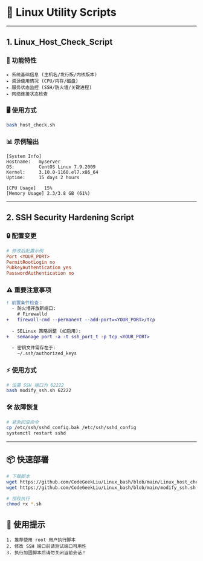 # 🔧 Linux Utility Scripts

---

## 1. Linux_Host_Check_Script

### 🚀 功能特性
```text
▸ 系统基础信息 (主机名/发行版/内核版本)
▸ 资源使用情况 (CPU/内存/磁盘)
▸ 服务状态监控 (SSH/防火墙/关键进程)
▸ 网络连接状态检查
```

### 🖥️ 使用方式
```bash
bash host_check.sh
```

### 📊 示例输出
```plaintext
[System Info]
Hostname:   myserver
OS:         CentOS Linux 7.9.2009
Kernel:     3.10.0-1160.el7.x86_64
Uptime:     15 days 2 hours

[CPU Usage]   15%
[Memory Usage] 2.3/3.8 GB (61%)
```

---

## 2. SSH Security Hardening Script

### 🔒 配置变更
```ini
# 修改后配置示例
Port <YOUR_PORT>
PermitRootLogin no
PubkeyAuthentication yes
PasswordAuthentication no
```

### ⚠️ 重要注意事项
```diff
! 前置条件检查：
  - 防火墙开放新端口:
    # Firewalld
+   firewall-cmd --permanent --add-port=<YOUR_PORT>/tcp
    
  - SELinux 策略调整 (如启用):
+   semanage port -a -t ssh_port_t -p tcp <YOUR_PORT>
    
  - 密钥文件需存在于:
    ~/.ssh/authorized_keys
```

### ⚡ 使用方式
```bash
# 设置 SSH 端口为 62222
bash modify_ssh.sh 62222
```

### 🛠️ 故障恢复
```bash
# 紧急回滚命令
cp /etc/ssh/sshd_config.bak /etc/ssh/sshd_config
systemctl restart sshd
```

---

## 📦 快速部署
```bash
# 下载脚本
wget https://github.com/CodeGeekLiu/Linux_bash/blob/main/Linux_host_check_script
wget https://github.com/CodeGeekLiu/Linux_bash/blob/main/modify_ssh.sh

# 授权执行
chmod +x *.sh
```

## 📌 使用提示
```text
1. 推荐使用 root 用户执行脚本
2. 修改 SSH 端口前请测试端口可用性
3. 执行加固脚本后请勿关闭当前会话！
```

